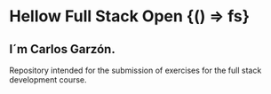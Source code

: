 # Hellow Full Stack Open {() => fs}
## I´m Carlos Garzón.
Repository intended for the submission of exercises for the full stack development course.

